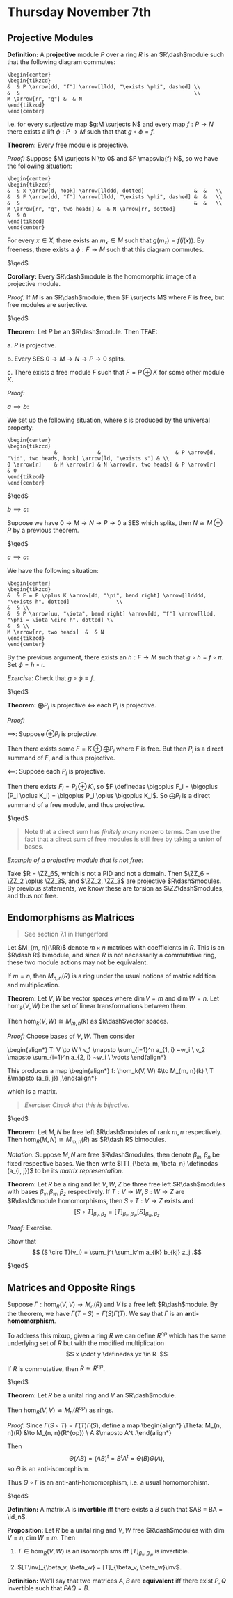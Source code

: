 # Thursday November 7th

## Projective Modules

**Definition:**
A **projective** module $P$ over a ring $R$ is an $R\dash$module such that the following diagram commutes:

```{=latex}
\begin{center}
\begin{tikzcd}
&  & P \arrow[dd, "f"] \arrow[lldd, "\exists \phi", dashed] \\
&  &                                                        \\
M \arrow[rr, "g"] &  & N
\end{tikzcd}
\end{center}
```

i.e. for every surjective map $g:M \surjects N$ and every map $f: P \to N$ there exists a lift $\phi: P \to M$ such that that $g \circ \phi = f$.

**Theorem**:
Every free module is projective.

*Proof:*
Suppose $M \surjects N \to 0$ and $F \mapsvia{f} N$, so we have the following situation:

```{=latex}
\begin{center}
\begin{tikzcd}
&  & x \arrow[d, hook] \arrow[llddd, dotted]                &  &   \\
&  & F \arrow[dd, "f"] \arrow[lldd, "\exists \phi", dashed] &  &   \\
&  &                                                        &  &   \\
M \arrow[rr, "g", two heads] &  & N \arrow[rr, dotted]                                   &  & 0
\end{tikzcd}
\end{center}
```

For every $x\in X$, there exists an $m_x \in M$ such that $g(m_x) = f(i(x))$.
By freeness, there exists a $\phi: F \to M$ such that this diagram commutes.

$\qed$

**Corollary:**
Every $R\dash$module is the homomorphic image of a projective module.

*Proof:*
If $M$ is an $R\dash$module, then $F \surjects M$ where $F$ is free, but free modules are surjective.

$\qed$

**Theorem:**
Let $P$ be an $R\dash$module. Then TFAE:

a. $P$ is projective.

b. Every SES $0 \to M \to N \to P \to 0$ splits.

c. There exists a free module $F$ such that $F = P \oplus K$ for some other module $K$.

*Proof:*

$a \implies b$:

We set up the following situation, where $s$ is produced by the universal property:

```{=latex}
\begin{center}
\begin{tikzcd}
               &             &                        & P \arrow[d, "\id", two heads, hook] \arrow[ld, "\exists s"] & \\
0 \arrow[r]    & M \arrow[r] & N \arrow[r, two heads] & P \arrow[r]                                                 & 0
\end{tikzcd}
\end{center}
```

$\qed$

$b \implies c$:

Suppose we have $0 \to M \to N \to P \to 0$ a SES which splits, then $N \cong M \oplus P$ by a previous theorem.

$\qed$

$c\implies a$:

We have the following situation:

```{=latex}
\begin{center}
\begin{tikzcd}
&  & F = P \oplus K \arrow[dd, "\pi", bend right] \arrow[lldddd, "\exists h", dotted]               \\
&  & \\
&  & P \arrow[uu, "\iota", bend right] \arrow[dd, "f"] \arrow[lldd, "\phi = \iota \circ h", dotted] \\
&  & \\
M \arrow[rr, two heads]  &  & N
\end{tikzcd}
\end{center}
```

By the previous argument, there exists an $h: F\to M$ such that $g\circ h = f \circ \pi$.
Set $\phi = h\circ \iota$.

*Exercise*: Check that $g\circ \phi = f$.

$\qed$

**Theorem:**
$\bigoplus P_i$ is projective $\iff$ each $P_i$ is projective.

*Proof:*

$\implies$:
Suppose $\oplus P_i$ is projective.

Then there exists some $F = K \oplus \bigoplus P_i$ where $F$ is free.
But then $P_i$ is a direct summand of $F$, and is thus projective.

$\impliedby$:
Suppose each $P_i$ is projective.

Then there exists $F_i = P_i \oplus K_i$, so $F \definedas \bigoplus F_i = \bigoplus (P_i \oplus K_i) = \bigoplus P_i \oplus \bigoplus K_i$.
So $\bigoplus P_i$ is a direct summand of a free module, and thus projective.

$\qed$

> Note that a direct sum has *finitely many* nonzero terms.
Can use the fact that a direct sum of free modules is still free by taking a union of bases.

*Example of a projective module that is not free:*

Take $R = \ZZ_6$, which is not a PID and not a domain.
Then $\ZZ_6 = \ZZ_2 \oplus \ZZ_3$, and $\ZZ_2, \ZZ_3$ are projective $R\dash$modules.
By previous statements, we know these are torsion as $\ZZ\dash$modules, and thus not free.

## Endomorphisms as Matrices

> See section 7.1 in Hungerford

Let $M_{m, n}(\RR)$ denote $m\times n$ matrices with coefficients in $R$.
This is an $R\dash R$ bimodule, and since $R$ is not necessarily a commutative ring, these two module actions may not be equivalent.

If $m=n$, then $M_{n,n}(R)$ is a ring under the usual notions of matrix addition and multiplication.

**Theorem:**
Let $V, W$ be vector spaces where $\dim V = m$ and $\dim W = n$.
Let $\hom_k(V, W)$ be the set of linear transformations between them.

Then $\hom_k(V, W) \cong M_{m, n}(k)$ as $k\dash$vector spaces.

*Proof:*
Choose bases of $V, W$.
Then consider

\begin{align*}
T: V \to W \\
v_1 \mapsto \sum_{i=1}^n a_{1, i} ~w_i \\
v_2 \mapsto \sum_{i=1}^n a_{2, i} ~w_i \\
\vdots
\end{align*}


This produces a map
\begin{align*}
f: \hom_k(V, W) &\to M_{m, n}(k) \\
T &\mapsto (a_{i, j})
,\end{align*}

which is a matrix.

> *Exercise: Check that this is bijective.*

$\qed$

**Theorem:**
Let $M, N$ be free left $R\dash$modules of rank $m, n$ respectively.
Then $\hom_R(M, N) \cong M_{m, n}(R)$ as $R\dash R$ bimodules.

*Notation:*
Suppose $M, N$ are free $R\dash$modules, then denote $\beta_m, \beta_n$ be fixed respective bases.
We then write $[T]_{\beta_m, \beta_n} \definedas (a_{i, j})$ to be its *matrix representation*.

**Theorem**:
Let $R$ be a ring and let $V, W, Z$ be three free left $R\dash$modules with bases $\beta_v, \beta_w, \beta_z$ respectively.
If $T: V \to W, S: W\to Z$ are $R\dash$module homomorphisms, then $S \circ T: V \to Z$ exists and
$$
[S \circ T]_{\beta_v, \beta_z} = [T]_{\beta_v, \beta_w} [S]_{\beta_w, \beta_z}
$$

*Proof:*
Exercise.

Show that
$$
(S \circ T)(v_i) = \sum_j^t \sum_k^m a_{ik} b_{kj} z_j
.$$

$\qed$

## Matrices and Opposite Rings

Suppose $\Gamma: \hom_R(V, V) \to M_n(R)$ and $V$ is a free left $R\dash$module.
By the theorem, we have $\Gamma(T \circ S) = \Gamma(S) \Gamma(T)$.
We say that $\Gamma$ is an **anti-homomorphism**.

To address this mixup, given a ring $R$ we can define $R^{op}$ which has the same underlying set of $R$ but with the modified multiplication
$$
x \cdot y \definedas yx \in R
.$$

If $R$ is commutative, then $R \cong R^{op}$.

$\qed$

**Theorem**:
Let $R$ be a unital ring and $V$ an $R\dash$module.

Then $\hom_R(V, V) \cong M_n(R^{op})$ as rings.

*Proof*:
Since $\Gamma(S \circ T) = \Gamma(T) \Gamma(S)$, define a map
\begin{align*}
\Theta: M_{n, n}(R) &\to M_{n, n}(R^{op}) \\
A &\mapsto A^t
.\end{align*}

Then
$$
\Theta(AB) = (AB)^t = B^t A^t = \Theta(B) \Theta(A)
,$$
so $\Theta$ is an anti-isomorphism.

Thus $\Theta\circ \Gamma$ is an anti-anti-homomorphism, i.e. a usual homomorphism.

$\qed$

**Definition:**
A matrix $A$ is **invertible** iff there exists a $B$ such that $AB = BA = \id_n$.

**Proposition:**
Let $R$ be a unital ring and $V, W$ free $R\dash$modules with $\dim V = n, \dim W = m$.
Then

1. $T \in \hom_R(V, W)$ is an isomorphisms iff $[T]_{\beta_v, \beta_w}$ is invertible.

2. $[T\inv]_{\beta_v, \beta_w} = [T]_{\beta_v, \beta_w}\inv$.

**Definition:**
We'll say that two matrices $A, B$ are **equivalent** iff there exist $P, Q$ invertible such that $PAQ = B$.
